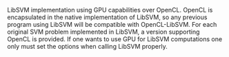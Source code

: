 LibSVM implementation using GPU capabilities over OpenCL. OpenCL is encapsulated in the native implementation of LibSVM, so any previous program using LibSVM will be compatible with OpenCL-LibSVM.
For each original SVM problem implemented in LibSVM, a version supporting OpenCL is provided. If one wants to use GPU for LibSVM computations one only must set the options when calling LibSVM properly.